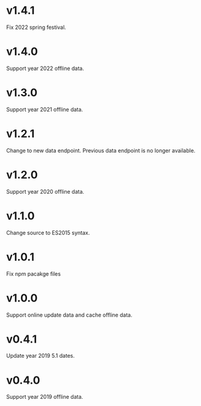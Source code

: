 # v1.4.1

Fix 2022 spring festival.

# v1.4.0

Support year 2022 offline data.

# v1.3.0

Support year 2021 offline data.

# v1.2.1

Change to new data endpoint. Previous data endpoint is no longer available.

# v1.2.0

Support year 2020 offline data.

# v1.1.0

Change source to ES2015 syntax.

# v1.0.1

Fix npm pacakge files

# v1.0.0

Support online update data and cache offline data.

# v0.4.1

Update year 2019 5.1 dates.

# v0.4.0

Support year 2019 offline data.
